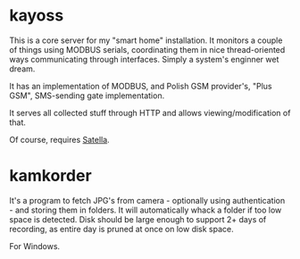 kayoss
======

This is a core server for my "smart home" installation.
It monitors a couple of things using MODBUS serials, 
coordinating them in nice thread-oriented ways communicating through interfaces.
Simply a system's enginner wet dream.

It has an implementation of MODBUS, and Polish GSM provider's, "Plus GSM", SMS-sending
gate implementation. 

It serves all collected stuff through HTTP and allows viewing/modification of that.

Of course, requires [Satella](https://github.com/piotrmaslanka/satella).

kamkorder
=========
It's a program to fetch JPG's from camera - optionally using authentication - and storing
them in folders. It will automatically whack a folder if too low space is detected. Disk
should be large enough to support 2+ days of recording, as entire day is pruned at once
on low disk space.

For Windows.